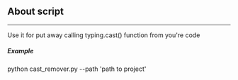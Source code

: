 ## About script

____

Use it for put away calling typing.cast() function from you're code

##### Example
python cast_remover.py --path 'path to project'